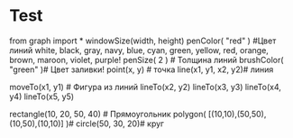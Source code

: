 # Test
from graph import *
windowSize(width, height)
penColor( "red" ) #Цвет линий
white, black, gray, navy, blue, cyan, green, yellow, red, orange, brown, maroon, violet, purple!
penSize( 2 ) # Толщина линий
brushColor( "green" )# Цвет заливки!
point(x, y) # точка
line(x1, y1, x2, y2)# линия

moveTo(x1, y1) # Фигура из линий
lineTo(x2, y2)
lineTo(x3, y3)
lineTo(x4, y4)
lineTo(x5, y5)

rectangle(10, 20, 50, 40) # Прямоугольник
polygon( [(10,10),(50,50),(10,50),(10,10)] )#
circle(50, 30, 20)# круг









